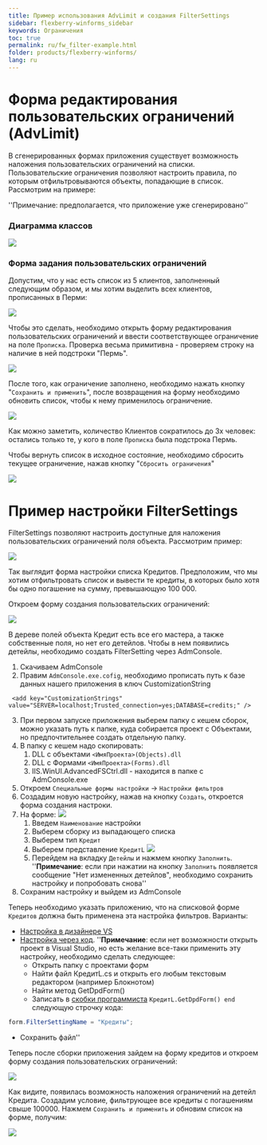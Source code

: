 ```yaml
---
title: Пример использования AdvLimit и создания FilterSettings
sidebar: flexberry-winforms_sidebar
keywords: Ограничения
toc: true
permalink: ru/fw_filter-example.html
folder: products/flexberry-winforms/
lang: ru
---
```


# Форма редактирования пользовательских ограничений (AdvLimit)

В сгенерированных формах приложения существует возможность наложения пользовательских ограничений на списки. Пользовательские ограничения позволяют настроить правила, по которым отфильтровываются объекты, попадающие в список. Рассмотрим на примере:

''Примечание: предполагается, что приложение уже сгенерировано''

### Диаграмма классов

![](/images/pages/products/flexberry-winforms/subsystems/limits/filter-ex-diagram.png)

### Форма задания пользовательских ограничений

Допустим, что у нас есть список из 5 клиентов, заполненный следующим образом, и мы хотим выделить всех клиентов, прописанных в Перми:

![](/images/pages/products/flexberry-winforms/subsystems/limits/filter-ex-list1.png)

Чтобы это сделать, необходимо открыть форму редактирования пользовательских ограничений и ввести соответствующее ограничение на поле `Прописка`. Проверка весьма примитивна - проверяем строку на наличие в ней подстроки "Пермь".

![](/images/pages/products/flexberry-winforms/subsystems/limits/filter-ex-list2.png)

После того, как ограничение заполнено, необходимо нажать кнопку "`Сохранить и применить`", после возвращения на форму необходимо обновить список, чтобы к нему применилось ограничение.

![](/images/pages/products/flexberry-winforms/subsystems/limits/filter-ex-list3.png)

Как можно заметить, количество Клиентов сократилось до 3х человек: остались только те, у кого в поле `Прописка` была подстрока Пермь.

Чтобы вернуть список в исходное состояние, необходимо сбросить текущее ограничение, нажав кнопку "`Сбросить ограничения`"

![](/images/pages/products/flexberry-winforms/subsystems/limits/filter-ex-list4.png)


# Пример настройки FilterSettings

FilterSettings позволяют настроить доступные для наложения пользовательских ограничений поля объекта. Рассмотрим пример:

![](/images/pages/products/flexberry-winforms/subsystems/limits/filtersettings-ex0.png)

Так выглядит форма настройки списка Кредитов. Предположим, что мы хотим отфильтровать список и вывести те кредиты, в которых было хотя бы одно погашение на сумму, превышающую 100 000.

Откроем форму создания пользовательских ограничений:

![](/images/pages/products/flexberry-winforms/subsystems/limits/filtersettings-ex1.png)

В дереве полей объекта Кредит есть все его мастера, а также собственные поля, но нет его детейлов. Чтобы в нем появились детейлы, необходимо создать FilterSetting через AdmConsole.

1. Скачиваем AdmConsole 
2. Правим `AdmConsole.exe.cofig`, необходимо прописать путь к базе данных нашего приложения в ключ CustomizationString 

```
 <add key="CustomizationStrings" value="SERVER=localhost;Trusted_connection=yes;DATABASE=credits;" /> 
```

3. При первом запуске приложения выберем папку с кешем сборок, можно указать путь к папке, куда собирается проект с Объектами, но предпочтительнее создать отдельную папку.
4. В папку с кешем надо скопировать:
    1. DLL с объектами `<ИмяПроекта>(Objects).dll`
    2. DLL с Формами `<ИмяПроекта>(Forms).dll`
    3. IIS.WinUI.AdvancedFSCtrl.dll - находится в папке с AdmConsole.exe
5. Откроем `Специальные формы настройки` -> `Настройки фильтров`
6. Создадим новую настройку, нажав на кнопку `Создать`, откроется форма создания настроки.
7. На форме: ![](/images/pages/products/flexberry-winforms/subsystems/limits/filtersettings-ex2.png)
    1. Введем `Наименование` настройки
    2. Выберем сборку из выпадающего списка
    3. Выберем тип `Кредит`
    4. Выберем представление `КредитL`
    ![](/images/pages/products/flexberry-winforms/subsystems/limits/filtersettings-ex3.png)
    6. Перейдем на вкладку `Детейлы` и нажмем кнопку `Заполнить`.
''__Примечание__: если при нажатии на кнопку `Заполнить` появляется сообщение "Нет измененных детейлов", необходимо сохранить настройку и попробовать снова''
8. Сохраним настройку и выйдем из AdmConsole

Теперь необходимо указать приложению, что на списковой форме `Кредитов` должна быть применена эта настройка фильтров. Варианты:
* [Настройка в дизайнере VS](http://storm:2011/FilterSettings.ashx?HL=admconsole#%D0%97%D0%B0%D0%B4%D0%B0%D0%BD%D0%B8%D0%B5_%D0%BD%D0%B0%D1%81%D1%82%D1%80%D0%BE%D0%B9%D0%BA%D0%B8_%D1%84%D0%BE%D1%80%D0%BC%D0%B5_%D0%B2_%D0%B4%D0%B8%D0%B7%D0%B0%D0%B9%D0%BD%D0%B5%D1%80%D0%B5_VS_3)
* [Настройка через код](http://storm:2011/FilterSettings.ashx?HL=admconsole#%D0%97%D0%B0%D0%B4%D0%B0%D0%BD%D0%B8%D0%B5_%D0%BD%D0%B0%D1%81%D1%82%D1%80%D0%BE%D0%B9%D0%BA%D0%B8_%D1%84%D0%BE%D1%80%D0%BC%D0%B5_%D0%B2_%D0%BA%D0%BE%D0%B4%D0%B5_4). ''__Примечание__: если нет возможности открыть проект в Visual Studio, но есть желание все-таки применить эту настройку, необходимо сделать следующее:
    * Открыть папку с проектами форм
    * Найти файл КредитL.cs и открыть его любым текстовым редактором (например Блокнотом)
    * Найти метод GetDpdForm()
    * Записать в [скобки программиста](fd_change-model.html) `КредитL.GetDpdForm() end` следующую строчку кода:

```csharp 
form.FilterSettingName = "Кредиты"; 
```

* Сохранить файл''

Теперь после сборки приложения зайдем на форму кредитов и откроем форму создания пользовательских ограничений:

![](/images/pages/products/flexberry-winforms/subsystems/limits/filtersettings-ex4.png)

Как видите, появилась возможность наложения ограничений на детейл Кредита. Создадим условие, фильтрующее все кредиты с погашениям свыше 100000. Нажмем `Сохранить и применить` и обновим список на форме, получим:

![](/images/pages/products/flexberry-winforms/subsystems/limits/filtersettings-ex5.png)




